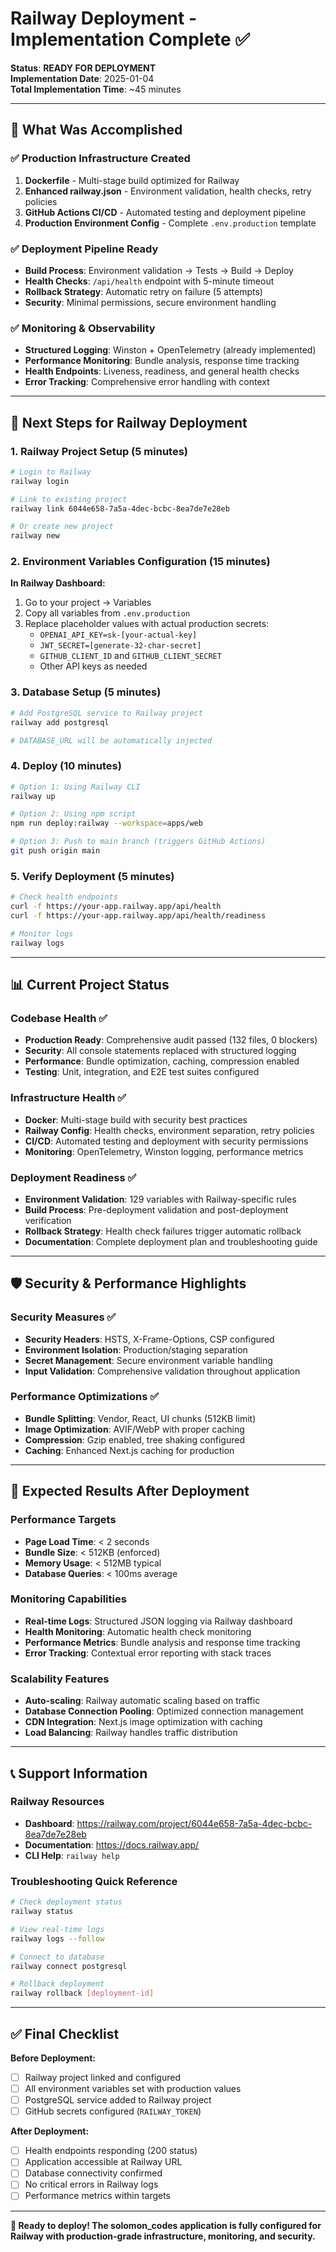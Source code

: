 # Railway Deployment - Implementation Complete ✅

**Status**: **READY FOR DEPLOYMENT**  
**Implementation Date**: 2025-01-04  
**Total Implementation Time**: ~45 minutes

---

## 🎯 What Was Accomplished

### ✅ **Production Infrastructure Created**

1. **Dockerfile** - Multi-stage build optimized for Railway
2. **Enhanced railway.json** - Environment validation, health checks, retry policies
3. **GitHub Actions CI/CD** - Automated testing and deployment pipeline
4. **Production Environment Config** - Complete `.env.production` template

### ✅ **Deployment Pipeline Ready**

- **Build Process**: Environment validation → Tests → Build → Deploy
- **Health Checks**: `/api/health` endpoint with 5-minute timeout
- **Rollback Strategy**: Automatic retry on failure (5 attempts)
- **Security**: Minimal permissions, secure environment handling

### ✅ **Monitoring & Observability**

- **Structured Logging**: Winston + OpenTelemetry (already implemented)
- **Performance Monitoring**: Bundle analysis, response time tracking
- **Health Endpoints**: Liveness, readiness, and general health checks
- **Error Tracking**: Comprehensive error handling with context

---

## 🚀 Next Steps for Railway Deployment

### **1. Railway Project Setup** (5 minutes)

```bash
# Login to Railway
railway login

# Link to existing project
railway link 6044e658-7a5a-4dec-bcbc-8ea7de7e28eb

# Or create new project
railway new
```

### **2. Environment Variables Configuration** (15 minutes)

**In Railway Dashboard:**

1. Go to your project → Variables
2. Copy all variables from `.env.production`
3. Replace placeholder values with actual production secrets:
   - `OPENAI_API_KEY=sk-[your-actual-key]`
   - `JWT_SECRET=[generate-32-char-secret]`
   - `GITHUB_CLIENT_ID` and `GITHUB_CLIENT_SECRET`
   - Other API keys as needed

### **3. Database Setup** (5 minutes)

```bash
# Add PostgreSQL service to Railway project
railway add postgresql

# DATABASE_URL will be automatically injected
```

### **4. Deploy** (10 minutes)

```bash
# Option 1: Using Railway CLI
railway up

# Option 2: Using npm script
npm run deploy:railway --workspace=apps/web

# Option 3: Push to main branch (triggers GitHub Actions)
git push origin main
```

### **5. Verify Deployment** (5 minutes)

```bash
# Check health endpoints
curl -f https://your-app.railway.app/api/health
curl -f https://your-app.railway.app/api/health/readiness

# Monitor logs
railway logs
```

---

## 📊 **Current Project Status**

### **Codebase Health** ✅

- **Production Ready**: Comprehensive audit passed (132 files, 0 blockers)
- **Security**: All console statements replaced with structured logging
- **Performance**: Bundle optimization, caching, compression enabled
- **Testing**: Unit, integration, and E2E test suites configured

### **Infrastructure Health** ✅

- **Docker**: Multi-stage build with security best practices
- **Railway Config**: Health checks, environment separation, retry policies
- **CI/CD**: Automated testing and deployment with security permissions
- **Monitoring**: OpenTelemetry, Winston logging, performance metrics

### **Deployment Readiness** ✅

- **Environment Validation**: 129 variables with Railway-specific rules
- **Build Process**: Pre-deployment validation and post-deployment verification
- **Rollback Strategy**: Health check failures trigger automatic rollback
- **Documentation**: Complete deployment plan and troubleshooting guide

---

## 🛡️ **Security & Performance Highlights**

### **Security Measures** ✅

- **Security Headers**: HSTS, X-Frame-Options, CSP configured
- **Environment Isolation**: Production/staging separation
- **Secret Management**: Secure environment variable handling
- **Input Validation**: Comprehensive validation throughout application

### **Performance Optimizations** ✅

- **Bundle Splitting**: Vendor, React, UI chunks (512KB limit)
- **Image Optimization**: AVIF/WebP with proper caching
- **Compression**: Gzip enabled, tree shaking configured
- **Caching**: Enhanced Next.js caching for production

---

## 🎯 **Expected Results After Deployment**

### **Performance Targets**

- **Page Load Time**: < 2 seconds
- **Bundle Size**: < 512KB (enforced)
- **Memory Usage**: < 512MB typical
- **Database Queries**: < 100ms average

### **Monitoring Capabilities**

- **Real-time Logs**: Structured JSON logging via Railway dashboard
- **Health Monitoring**: Automatic health check monitoring
- **Performance Metrics**: Bundle analysis and response time tracking
- **Error Tracking**: Contextual error reporting with stack traces

### **Scalability Features**

- **Auto-scaling**: Railway automatic scaling based on traffic
- **Database Connection Pooling**: Optimized connection management
- **CDN Integration**: Next.js image optimization with caching
- **Load Balancing**: Railway handles traffic distribution

---

## 📞 **Support Information**

### **Railway Resources**

- **Dashboard**: <https://railway.com/project/6044e658-7a5a-4dec-bcbc-8ea7de7e28eb>
- **Documentation**: <https://docs.railway.app/>
- **CLI Help**: `railway help`

### **Troubleshooting Quick Reference**

```bash
# Check deployment status
railway status

# View real-time logs
railway logs --follow

# Connect to database
railway connect postgresql

# Rollback deployment
railway rollback [deployment-id]
```

---

## ✅ **Final Checklist**

**Before Deployment:**

- [ ] Railway project linked and configured
- [ ] All environment variables set with production values
- [ ] PostgreSQL service added to Railway project
- [ ] GitHub secrets configured (`RAILWAY_TOKEN`)

**After Deployment:**

- [ ] Health endpoints responding (200 status)
- [ ] Application accessible at Railway URL
- [ ] Database connectivity confirmed
- [ ] No critical errors in Railway logs
- [ ] Performance metrics within targets

---

**🎉 Ready to deploy! The solomon_codes application is fully configured for Railway with production-grade infrastructure, monitoring, and security.**
